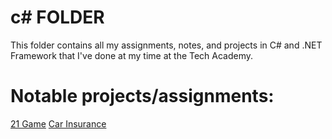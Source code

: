 # c# FOLDER
This folder contains all my assignments, notes, and projects in
C# and .NET Framework that I've done at my time at the Tech Academy.
<h1>Notable projects/assignments:</h1>

<a href="https://github.com/Bhanuu098/The-Tech-Academy-Basic-C-Sharp-Projects/tree/main/TwentyOne">21 Game</a>
<a href="https://github.com/Bhanuu098/CarInsurance">Car Insurance</a>
